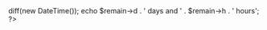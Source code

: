 <?php

$dt_end = new DateTime('December 3, 2016 2:00 PM');
$remain = $dt_end->diff(new DateTime());
echo $remain->d . ' days and ' . $remain->h . ' hours';

?>